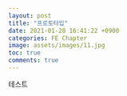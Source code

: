 ```yaml
---
layout: post
title: "프로토타입"
date: 2021-01-28 16:41:22 +0900
categories: FE Chapter
image: assets/images/11.jpg
toc: true
comments: true
---
```


테스트
